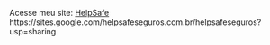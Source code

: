 Acesse meu site: [HelpSafe]([https://www.helpsafe.com.br](https://sites.google.com/helpsafeseguros.com.br/helpsafeseguros?usp=sharing))
https://sites.google.com/helpsafeseguros.com.br/helpsafeseguros?usp=sharing
